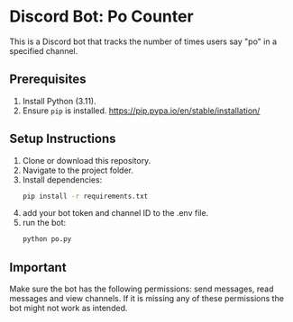# Discord Bot: Po Counter

This is a Discord bot that tracks the number of times users say "po" in a specified channel.

## Prerequisites
1. Install Python (3.11).
2. Ensure `pip` is installed.
https://pip.pypa.io/en/stable/installation/

## Setup Instructions
1. Clone or download this repository.
2. Navigate to the project folder.
3. Install dependencies:
   ```bash
   pip install -r requirements.txt
4. add your bot token and channel ID to the .env file.
5. run the bot:
   ```bash
   python po.py

## Important
Make sure the bot has the following permissions: send messages, read messages and view channels.
If it is missing any of these permissions the bot might not work as intended.